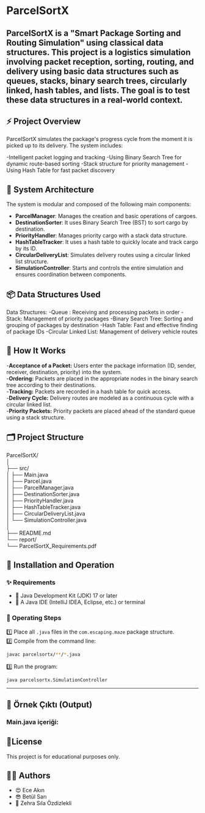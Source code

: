 # ParcelSortX
**ParcelSortX** is a "Smart Package Sorting and Routing Simulation" using classical data structures.
This project is a logistics simulation involving packet reception, sorting, routing, and delivery using basic data structures such as queues, stacks, binary search trees, circularly linked, hash tables, and lists. The goal is to test these data structures in a real-world context.
---
## :zap: Project Overview

ParcelSortX simulates the package's progress cycle from the moment it is picked up to its delivery. The system includes:

-Intelligent packet logging and tracking
-Using Binary Search Tree for dynamic route-based sorting
-Stack structure for priority management
-Using Hash Table for fast packet discovery

## 🧠 System Architecture

The system is modular and composed of the following main components:

- **ParcelManager**: Manages the creation and basic operations of cargoes.
- **DestinationSorter**: It uses Binary Search Tree (BST) to sort cargo by destination.
- **PriorityHandler**: Manages priority cargo with a stack data structure.
- **HashTableTracker**: It uses a hash table to quickly locate and track cargo by its ID.
- **CircularDeliveryList**: Simulates delivery routes using a circular linked list structure.
- **SimulationController**: Starts and controls the entire simulation and ensures coordination between components.

## :package: Data Structures Used

Data Structures:
-Queue : Receiving and processing packets in order
-Stack: Management of priority packages
-Binary Search Tree: Sorting and grouping of packages by destination
-Hash Table: Fast and effective finding of package IDs
-Circular Linked List: Management of delivery vehicle routes

## :round_pushpin: How It Works

-**Acceptance of a Packet:** Users enter the package information (ID, sender, receiver, destination, priority) into the system.  
-**Ordering:** Packets are placed in the appropriate nodes in the binary search tree according to their destinations.  
-**Tracking:** Packets are recorded in a hash table for quick access.  
-**Delivery Cycle:** Delivery routes are modeled as a continuous cycle with a circular linked list.  
-**Priority Packets:** Priority packets are placed ahead of the standard queue using a stack structure.  

## 🗂️ Project Structure

ParcelSortX/  
│  
├── src/  
│ ├── Main.java  
│ ├── Parcel.java  
│ ├── ParcelManager.java  
│ ├── DestinationSorter.java  
│ ├── PriorityHandler.java  
│ ├── HashTableTracker.java  
│ ├── CircularDeliveryList.java  
│ └── SimulationController.java  
│  
├── README.md  
└── report/  
└── ParcelSortX_Requirements.pdf  

## 🚀 Installation and Operation  

### ✨ Requirements  

- 📌 Java Development Kit (JDK) 17 or later  
- 📌 A Java IDE (IntelliJ IDEA, Eclipse, etc.) or terminal
  
### 🚀 Operating Steps

1️⃣ Place all `.java` files in the `com.escaping.maze` package structure.  
2️⃣ Compile from the command line:  
```bash  
javac parcelsortx/**/*.java  
```  
3️⃣ Run the program:  

```bash  
java parcelsortx.SimulationController  
```  

---  

## 🎊 Örnek Çıktı (Output)  

### Main.java içeriği:  



## 📝License  

This project is for educational purposes only.  


## 👩‍💻 Authors  

- 😍 Ece Akın  
- 😎 Betül Sarı  
- 🌻 Zehra Sıla Özdizlekli  







